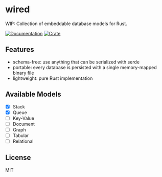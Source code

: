 # wired

WIP: Collection of embeddable database models for Rust.

[![Documentation](https://docs.rs/wired/badge.svg)](https://docs.rs/wired)
[![Crate](https://img.shields.io/crates/v/wired.svg)](https://crates.io/crates/wired)

## Features

- schema-free: use anything that can be serialized with serde
- portable: every database is persisted with a single memory-mapped binary file
- lightweight: pure Rust implementation

## Available Models

- [x] Stack
- [x] Queue
- [ ] Key-Value
- [ ] Document
- [ ] Graph
- [ ] Tabular
- [ ] Relational

## License

MIT
